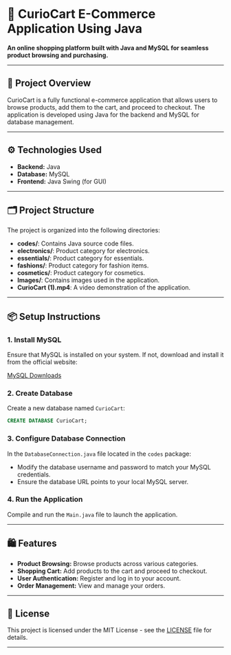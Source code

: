 

# 🛒 CurioCart E-Commerce Application Using Java

**An online shopping platform built with Java and MySQL for seamless product browsing and purchasing.**

---

## 📌 Project Overview

CurioCart is a fully functional e-commerce application that allows users to browse products, add them to the cart, and proceed to checkout. The application is developed using Java for the backend and MySQL for database management.

---

## ⚙️ Technologies Used

* **Backend:** Java
* **Database:** MySQL
* **Frontend:** Java Swing (for GUI)

---

## 🗂️ Project Structure

The project is organized into the following directories:

* **codes/**: Contains Java source code files.
* **electronics/**: Product category for electronics.
* **essentials/**: Product category for essentials.
* **fashions/**: Product category for fashion items.
* **cosmetics/**: Product category for cosmetics.
* **Images/**: Contains images used in the application.
* **CurioCart (1).mp4**: A video demonstration of the application.

---

## 📦 Setup Instructions

### 1. Install MySQL

Ensure that MySQL is installed on your system. If not, download and install it from the official website:

[MySQL Downloads](https://dev.mysql.com/downloads/installer/)

### 2. Create Database

Create a new database named `CurioCart`:

```sql
CREATE DATABASE CurioCart;
```

### 3. Configure Database Connection

In the `DatabaseConnection.java` file located in the `codes` package:

* Modify the database username and password to match your MySQL credentials.
* Ensure the database URL points to your local MySQL server.

### 4. Run the Application

Compile and run the `Main.java` file to launch the application.

---

## 🛍️ Features

* **Product Browsing:** Browse products across various categories.
* **Shopping Cart:** Add products to the cart and proceed to checkout.
* **User Authentication:** Register and log in to your account.
* **Order Management:** View and manage your orders.

---


## 📄 License

This project is licensed under the MIT License - see the [LICENSE](LICENSE) file for details.

---
